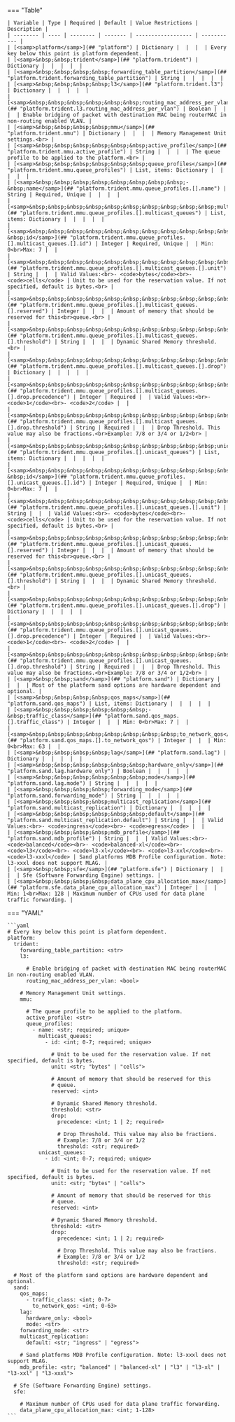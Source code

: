 <!--
  ~ Copyright (c) 2024 Arista Networks, Inc.
  ~ Use of this source code is governed by the Apache License 2.0
  ~ that can be found in the LICENSE file.
  -->
=== "Table"

    | Variable | Type | Required | Default | Value Restrictions | Description |
    | -------- | ---- | -------- | ------- | ------------------ | ----------- |
    | [<samp>platform</samp>](## "platform") | Dictionary |  |  |  | Every key below this point is platform dependent. |
    | [<samp>&nbsp;&nbsp;trident</samp>](## "platform.trident") | Dictionary |  |  |  |  |
    | [<samp>&nbsp;&nbsp;&nbsp;&nbsp;forwarding_table_partition</samp>](## "platform.trident.forwarding_table_partition") | String |  |  |  |  |
    | [<samp>&nbsp;&nbsp;&nbsp;&nbsp;l3</samp>](## "platform.trident.l3") | Dictionary |  |  |  |  |
    | [<samp>&nbsp;&nbsp;&nbsp;&nbsp;&nbsp;&nbsp;routing_mac_address_per_vlan</samp>](## "platform.trident.l3.routing_mac_address_per_vlan") | Boolean |  |  |  | Enable bridging of packet with destination MAC being routerMAC in non-routing enabled VLAN. |
    | [<samp>&nbsp;&nbsp;&nbsp;&nbsp;mmu</samp>](## "platform.trident.mmu") | Dictionary |  |  |  | Memory Management Unit settings.<br> |
    | [<samp>&nbsp;&nbsp;&nbsp;&nbsp;&nbsp;&nbsp;active_profile</samp>](## "platform.trident.mmu.active_profile") | String |  |  |  | The queue profile to be applied to the platform.<br> |
    | [<samp>&nbsp;&nbsp;&nbsp;&nbsp;&nbsp;&nbsp;queue_profiles</samp>](## "platform.trident.mmu.queue_profiles") | List, items: Dictionary |  |  |  |  |
    | [<samp>&nbsp;&nbsp;&nbsp;&nbsp;&nbsp;&nbsp;&nbsp;&nbsp;-&nbsp;name</samp>](## "platform.trident.mmu.queue_profiles.[].name") | String | Required, Unique |  |  |  |
    | [<samp>&nbsp;&nbsp;&nbsp;&nbsp;&nbsp;&nbsp;&nbsp;&nbsp;&nbsp;&nbsp;multicast_queues</samp>](## "platform.trident.mmu.queue_profiles.[].multicast_queues") | List, items: Dictionary |  |  |  |  |
    | [<samp>&nbsp;&nbsp;&nbsp;&nbsp;&nbsp;&nbsp;&nbsp;&nbsp;&nbsp;&nbsp;&nbsp;&nbsp;-&nbsp;id</samp>](## "platform.trident.mmu.queue_profiles.[].multicast_queues.[].id") | Integer | Required, Unique |  | Min: 0<br>Max: 7 |  |
    | [<samp>&nbsp;&nbsp;&nbsp;&nbsp;&nbsp;&nbsp;&nbsp;&nbsp;&nbsp;&nbsp;&nbsp;&nbsp;&nbsp;&nbsp;unit</samp>](## "platform.trident.mmu.queue_profiles.[].multicast_queues.[].unit") | String |  |  | Valid Values:<br>- <code>bytes</code><br>- <code>cells</code> | Unit to be used for the reservation value. If not specified, default is bytes.<br> |
    | [<samp>&nbsp;&nbsp;&nbsp;&nbsp;&nbsp;&nbsp;&nbsp;&nbsp;&nbsp;&nbsp;&nbsp;&nbsp;&nbsp;&nbsp;reserved</samp>](## "platform.trident.mmu.queue_profiles.[].multicast_queues.[].reserved") | Integer |  |  |  | Amount of memory that should be reserved for this<br>queue.<br> |
    | [<samp>&nbsp;&nbsp;&nbsp;&nbsp;&nbsp;&nbsp;&nbsp;&nbsp;&nbsp;&nbsp;&nbsp;&nbsp;&nbsp;&nbsp;threshold</samp>](## "platform.trident.mmu.queue_profiles.[].multicast_queues.[].threshold") | String |  |  |  | Dynamic Shared Memory threshold.<br> |
    | [<samp>&nbsp;&nbsp;&nbsp;&nbsp;&nbsp;&nbsp;&nbsp;&nbsp;&nbsp;&nbsp;&nbsp;&nbsp;&nbsp;&nbsp;drop</samp>](## "platform.trident.mmu.queue_profiles.[].multicast_queues.[].drop") | Dictionary |  |  |  |  |
    | [<samp>&nbsp;&nbsp;&nbsp;&nbsp;&nbsp;&nbsp;&nbsp;&nbsp;&nbsp;&nbsp;&nbsp;&nbsp;&nbsp;&nbsp;&nbsp;&nbsp;precedence</samp>](## "platform.trident.mmu.queue_profiles.[].multicast_queues.[].drop.precedence") | Integer | Required |  | Valid Values:<br>- <code>1</code><br>- <code>2</code> |  |
    | [<samp>&nbsp;&nbsp;&nbsp;&nbsp;&nbsp;&nbsp;&nbsp;&nbsp;&nbsp;&nbsp;&nbsp;&nbsp;&nbsp;&nbsp;&nbsp;&nbsp;threshold</samp>](## "platform.trident.mmu.queue_profiles.[].multicast_queues.[].drop.threshold") | String | Required |  |  | Drop Threshold. This value may also be fractions.<br>Example: 7/8 or 3/4 or 1/2<br> |
    | [<samp>&nbsp;&nbsp;&nbsp;&nbsp;&nbsp;&nbsp;&nbsp;&nbsp;&nbsp;&nbsp;unicast_queues</samp>](## "platform.trident.mmu.queue_profiles.[].unicast_queues") | List, items: Dictionary |  |  |  |  |
    | [<samp>&nbsp;&nbsp;&nbsp;&nbsp;&nbsp;&nbsp;&nbsp;&nbsp;&nbsp;&nbsp;&nbsp;&nbsp;-&nbsp;id</samp>](## "platform.trident.mmu.queue_profiles.[].unicast_queues.[].id") | Integer | Required, Unique |  | Min: 0<br>Max: 7 |  |
    | [<samp>&nbsp;&nbsp;&nbsp;&nbsp;&nbsp;&nbsp;&nbsp;&nbsp;&nbsp;&nbsp;&nbsp;&nbsp;&nbsp;&nbsp;unit</samp>](## "platform.trident.mmu.queue_profiles.[].unicast_queues.[].unit") | String |  |  | Valid Values:<br>- <code>bytes</code><br>- <code>cells</code> | Unit to be used for the reservation value. If not specified, default is bytes.<br> |
    | [<samp>&nbsp;&nbsp;&nbsp;&nbsp;&nbsp;&nbsp;&nbsp;&nbsp;&nbsp;&nbsp;&nbsp;&nbsp;&nbsp;&nbsp;reserved</samp>](## "platform.trident.mmu.queue_profiles.[].unicast_queues.[].reserved") | Integer |  |  |  | Amount of memory that should be reserved for this<br>queue.<br> |
    | [<samp>&nbsp;&nbsp;&nbsp;&nbsp;&nbsp;&nbsp;&nbsp;&nbsp;&nbsp;&nbsp;&nbsp;&nbsp;&nbsp;&nbsp;threshold</samp>](## "platform.trident.mmu.queue_profiles.[].unicast_queues.[].threshold") | String |  |  |  | Dynamic Shared Memory threshold.<br> |
    | [<samp>&nbsp;&nbsp;&nbsp;&nbsp;&nbsp;&nbsp;&nbsp;&nbsp;&nbsp;&nbsp;&nbsp;&nbsp;&nbsp;&nbsp;drop</samp>](## "platform.trident.mmu.queue_profiles.[].unicast_queues.[].drop") | Dictionary |  |  |  |  |
    | [<samp>&nbsp;&nbsp;&nbsp;&nbsp;&nbsp;&nbsp;&nbsp;&nbsp;&nbsp;&nbsp;&nbsp;&nbsp;&nbsp;&nbsp;&nbsp;&nbsp;precedence</samp>](## "platform.trident.mmu.queue_profiles.[].unicast_queues.[].drop.precedence") | Integer | Required |  | Valid Values:<br>- <code>1</code><br>- <code>2</code> |  |
    | [<samp>&nbsp;&nbsp;&nbsp;&nbsp;&nbsp;&nbsp;&nbsp;&nbsp;&nbsp;&nbsp;&nbsp;&nbsp;&nbsp;&nbsp;&nbsp;&nbsp;threshold</samp>](## "platform.trident.mmu.queue_profiles.[].unicast_queues.[].drop.threshold") | String | Required |  |  | Drop Threshold. This value may also be fractions.<br>Example: 7/8 or 3/4 or 1/2<br> |
    | [<samp>&nbsp;&nbsp;sand</samp>](## "platform.sand") | Dictionary |  |  |  | Most of the platform sand options are hardware dependent and optional. |
    | [<samp>&nbsp;&nbsp;&nbsp;&nbsp;qos_maps</samp>](## "platform.sand.qos_maps") | List, items: Dictionary |  |  |  |  |
    | [<samp>&nbsp;&nbsp;&nbsp;&nbsp;&nbsp;&nbsp;-&nbsp;traffic_class</samp>](## "platform.sand.qos_maps.[].traffic_class") | Integer |  |  | Min: 0<br>Max: 7 |  |
    | [<samp>&nbsp;&nbsp;&nbsp;&nbsp;&nbsp;&nbsp;&nbsp;&nbsp;to_network_qos</samp>](## "platform.sand.qos_maps.[].to_network_qos") | Integer |  |  | Min: 0<br>Max: 63 |  |
    | [<samp>&nbsp;&nbsp;&nbsp;&nbsp;lag</samp>](## "platform.sand.lag") | Dictionary |  |  |  |  |
    | [<samp>&nbsp;&nbsp;&nbsp;&nbsp;&nbsp;&nbsp;hardware_only</samp>](## "platform.sand.lag.hardware_only") | Boolean |  |  |  |  |
    | [<samp>&nbsp;&nbsp;&nbsp;&nbsp;&nbsp;&nbsp;mode</samp>](## "platform.sand.lag.mode") | String |  |  |  |  |
    | [<samp>&nbsp;&nbsp;&nbsp;&nbsp;forwarding_mode</samp>](## "platform.sand.forwarding_mode") | String |  |  |  |  |
    | [<samp>&nbsp;&nbsp;&nbsp;&nbsp;multicast_replication</samp>](## "platform.sand.multicast_replication") | Dictionary |  |  |  |  |
    | [<samp>&nbsp;&nbsp;&nbsp;&nbsp;&nbsp;&nbsp;default</samp>](## "platform.sand.multicast_replication.default") | String |  |  | Valid Values:<br>- <code>ingress</code><br>- <code>egress</code> |  |
    | [<samp>&nbsp;&nbsp;&nbsp;&nbsp;mdb_profile</samp>](## "platform.sand.mdb_profile") | String |  |  | Valid Values:<br>- <code>balanced</code><br>- <code>balanced-xl</code><br>- <code>l3</code><br>- <code>l3-xl</code><br>- <code>l3-xxl</code><br>- <code>l3-xxxl</code> | Sand platforms MDB Profile configuration. Note: l3-xxxl does not support MLAG. |
    | [<samp>&nbsp;&nbsp;sfe</samp>](## "platform.sfe") | Dictionary |  |  |  | Sfe (Software Forwarding Engine) settings. |
    | [<samp>&nbsp;&nbsp;&nbsp;&nbsp;data_plane_cpu_allocation_max</samp>](## "platform.sfe.data_plane_cpu_allocation_max") | Integer |  |  | Min: 1<br>Max: 128 | Maximum number of CPUs used for data plane traffic forwarding. |

=== "YAML"

    ```yaml
    # Every key below this point is platform dependent.
    platform:
      trident:
        forwarding_table_partition: <str>
        l3:

          # Enable bridging of packet with destination MAC being routerMAC in non-routing enabled VLAN.
          routing_mac_address_per_vlan: <bool>

        # Memory Management Unit settings.
        mmu:

          # The queue profile to be applied to the platform.
          active_profile: <str>
          queue_profiles:
            - name: <str; required; unique>
              multicast_queues:
                - id: <int; 0-7; required; unique>

                  # Unit to be used for the reservation value. If not specified, default is bytes.
                  unit: <str; "bytes" | "cells">

                  # Amount of memory that should be reserved for this
                  # queue.
                  reserved: <int>

                  # Dynamic Shared Memory threshold.
                  threshold: <str>
                  drop:
                    precedence: <int; 1 | 2; required>

                    # Drop Threshold. This value may also be fractions.
                    # Example: 7/8 or 3/4 or 1/2
                    threshold: <str; required>
              unicast_queues:
                - id: <int; 0-7; required; unique>

                  # Unit to be used for the reservation value. If not specified, default is bytes.
                  unit: <str; "bytes" | "cells">

                  # Amount of memory that should be reserved for this
                  # queue.
                  reserved: <int>

                  # Dynamic Shared Memory threshold.
                  threshold: <str>
                  drop:
                    precedence: <int; 1 | 2; required>

                    # Drop Threshold. This value may also be fractions.
                    # Example: 7/8 or 3/4 or 1/2
                    threshold: <str; required>

      # Most of the platform sand options are hardware dependent and optional.
      sand:
        qos_maps:
          - traffic_class: <int; 0-7>
            to_network_qos: <int; 0-63>
        lag:
          hardware_only: <bool>
          mode: <str>
        forwarding_mode: <str>
        multicast_replication:
          default: <str; "ingress" | "egress">

        # Sand platforms MDB Profile configuration. Note: l3-xxxl does not support MLAG.
        mdb_profile: <str; "balanced" | "balanced-xl" | "l3" | "l3-xl" | "l3-xxl" | "l3-xxxl">

      # Sfe (Software Forwarding Engine) settings.
      sfe:

        # Maximum number of CPUs used for data plane traffic forwarding.
        data_plane_cpu_allocation_max: <int; 1-128>
    ```
